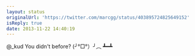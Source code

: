 ```yaml
---
layout: status
originalUrl: 'https://twitter.com/marcgg/status/403895724825649152'
isReply: true
date: 2013-11-22 14:40:19
---
```


@_kud You didn't before? 
(╯°□°）╯︵ ┻━┻
